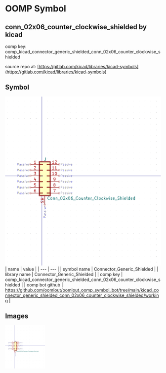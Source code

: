 # OOMP Symbol  
## conn_02x06_counter_clockwise_shielded  by kicad  
  
oomp key: oomp_kicad_connector_generic_shielded_conn_02x06_counter_clockwise_shielded  
  
source repo at: [https://gitlab.com/kicad/libraries/kicad-symbols](https://gitlab.com/kicad/libraries/kicad-symbols)  
## Symbol  
  
[![working.png](working_600.png)](working.png)  
| name | value | 
| --- | --- | 
| symbol name | Connector_Generic_Shielded | 
| library name | Connector_Generic_Shielded | 
| oomp key | oomp_kicad_connector_generic_shielded_conn_02x06_counter_clockwise_shielded | 
| oomp bot github | https://github.com/oomlout/oomlout_oomp_symbol_bot/tree/main/kicad_connector_generic_shielded_conn_02x06_counter_clockwise_shielded/working | 
## Images  
  
[![working.png](working_140.png)](working.png)  
